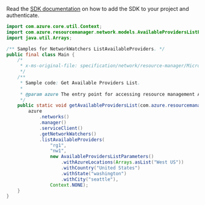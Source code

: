 Read the [SDK documentation](https://github.com/Azure/azure-sdk-for-java/blob/azure-resourcemanager_2.10.0/sdk/resourcemanager/azure-resourcemanager/README.md) on how to add the SDK to your project and authenticate.

```java
import com.azure.core.util.Context;
import com.azure.resourcemanager.network.models.AvailableProvidersListParameters;
import java.util.Arrays;

/** Samples for NetworkWatchers ListAvailableProviders. */
public final class Main {
    /*
     * x-ms-original-file: specification/network/resource-manager/Microsoft.Network/stable/2021-05-01/examples/NetworkWatcherAvailableProvidersListGet.json
     */
    /**
     * Sample code: Get Available Providers List.
     *
     * @param azure The entry point for accessing resource management APIs in Azure.
     */
    public static void getAvailableProvidersList(com.azure.resourcemanager.AzureResourceManager azure) {
        azure
            .networks()
            .manager()
            .serviceClient()
            .getNetworkWatchers()
            .listAvailableProviders(
                "rg1",
                "nw1",
                new AvailableProvidersListParameters()
                    .withAzureLocations(Arrays.asList("West US"))
                    .withCountry("United States")
                    .withState("washington")
                    .withCity("seattle"),
                Context.NONE);
    }
}
```
